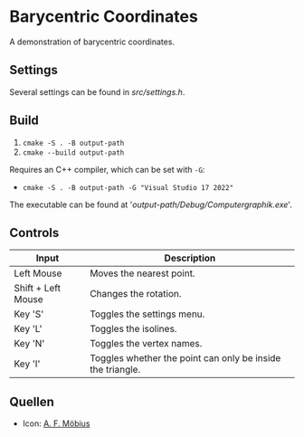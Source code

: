 # Barycentric Coordinates

A demonstration of barycentric coordinates.

## Settings
Several settings can be found in *src/settings.h*.

## Build
1. `cmake -S . -B output-path`
2. `cmake --build output-path`

Requires an C++ compiler, which can be set with `-G`:
* `cmake -S . -B output-path -G "Visual Studio 17 2022"`

The executable can be found at '*output-path/Debug/Computergraphik.exe*'.

## Controls
| Input | Description |
|---|---|
| Left Mouse | Moves the nearest point. |
| Shift + Left Mouse | Changes the rotation. |
| Key 'S' | Toggles the settings menu. |
| Key 'L' | Toggles the isolines. |
| Key 'N' | Toggles the vertex names. |
| Key 'I' | Toggles whether the point can only be inside the triangle. |

## Quellen
* Icon: [A. F. Möbius](https://www.portraitindex.de/documents/obj/33213645)
